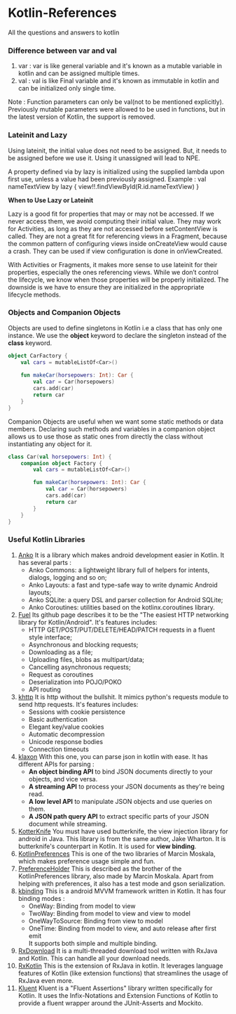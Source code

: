
# Kotlin-References
All the questions and answers to kotlin

### Difference between var and val

1. var : var is like general variable and it's known as a mutable variable in kotlin and can be assigned multiple times.
2. val : val is like Final variable and it's known as immutable in kotlin and can be initialized only single time.

Note : Function parameters can only be val(not to be mentioned explicitly). Previously mutable parameters were allowed to be used in functions, but in the latest version of Kotlin, the support is removed.


### Lateinit and Lazy
 Using lateinit, the initial value does not need to be assigned. But, it needs to be assigned before we use it.
 Using it unassigned will lead to NPE.
 
 A property defined via by lazy is initialized using the supplied lambda upon first use, unless a value had been previously assigned.
 Example : val nameTextView by lazy { view!!.findViewById<TextView>(R.id.nameTextView) }
  
**When to Use Lazy or Lateinit**

Lazy is a good fit for properties that may or may not be accessed. If we never access them, we avoid computing their initial value. They may work for Activities, as long as they are not accessed before setContentView is called. They are not a great fit for referencing views in a Fragment, because the common pattern of configuring views inside onCreateView would cause a crash. They can be used if view configuration is done in onViewCreated.

With Activities or Fragments, it makes more sense to use lateinit for their properties, especially the ones referencing views. While we don’t control the lifecycle, we know when those properties will be properly initialized. The downside is we have to ensure they are initialized in the appropriate lifecycle methods.


### Objects and Companion Objects

Objects are used to define singletons in Kotlin i.e a class that has only one instance. We use the **object** keyword to declare the singleton instead of the **class** keyword.

```kotlin
object CarFactory {
    val cars = mutableListOf<Car>()
    
    fun makeCar(horsepowers: Int): Car {
        val car = Car(horsepowers)
        cars.add(car)
        return car
    }
}
```

Companion Objects are useful when we want some static methods or data members. Declaring such methods and variables in a companion object allows us to use those as static ones from directly the class without instantiating any object for it.

```kotlin
class Car(val horsepowers: Int) {
    companion object Factory {
        val cars = mutableListOf<Car>()

        fun makeCar(horsepowers: Int): Car {
            val car = Car(horsepowers)
            cars.add(car)
            return car
        }
    }
}
```

### Useful Kotlin Libraries

1. [Anko](https://github.com/Kotlin/anko) It is a library which makes android development easier in Kotlin. It has several parts :
     * Anko Commons: a lightweight library full of helpers for intents, dialogs, logging and so on;
     * Anko Layouts: a fast and type-safe way to write dynamic Android layouts;
     * Anko SQLite: a query DSL and parser collection for Android SQLite;
     * Anko Coroutines: utilities based on the kotlinx.coroutines library.
2. [Fuel](https://github.com/kittinunf/fuel) Its github page describes it to be the "The easiest HTTP networking library for Kotlin/Android". It's features includes:
     * HTTP GET/POST/PUT/DELETE/HEAD/PATCH requests in a fluent style interface;
     * Asynchronous and blocking requests;
     * Downloading as a file;
     * Uploading files, blobs as multipart/data;
     * Cancelling asynchronous requests;
     * Request as coroutines
     * Deserialization into POJO/POKO
     * API routing
3. [khttp](https://github.com/jkcclemens/khttp) It is http without the bullshit. It mimics python's requests module to send http requests. It's features includes:
     * Sessions with cookie persistence
     * Basic authentication
     * Elegant key/value cookies
     * Automatic decompression
     * Unicode response bodies
     * Connection timeouts
4. [klaxon](https://github.com/cbeust/klaxon) With this one, you can parse json in kotlin with ease. It has different APIs for parsing :
     * **An object binding API** to bind JSON documents directly to your objects, and vice versa.
     * **A streaming API** to process your JSON documents as they're being read.
     * **A low level API** to manipulate JSON objects and use queries on them.
     * **A JSON path query API** to extract specific parts of your JSON document while streaming.
5. [KotterKnife](https://github.com/JakeWharton/kotterknife) You must have used butterknife, the view injection library for android in Java. This library is from the same author, Jake Wharton. It is butterknife's counterpart in Kotlin. It is used for **view binding**.
6. [KotlinPreferences](https://github.com/MarcinMoskala/KotlinPreferences) This is one of the two libraries of Marcin Moskala, which makes preference usage simple and fun.
7. [PreferenceHolder](https://github.com/MarcinMoskala/PreferenceHolder)  This is described as the brother of the KotlinPreferences library, also made by Marcin Moskala. Apart from helping with preferences, it also has a test mode and gson serialization.
8. [kbinding](https://github.com/BennyWang/KBinding) This is a android MVVM framework written in Kotlin. It has four binding modes :
	* OneWay: Binding from model to view
	* TwoWay: Binding from model to view and view to model
	* OneWayToSource: Binding from view to model
	* OneTime: Binding from model to view, and auto release after first emit	
It supports both simple and multiple binding.
9. [RxDownload](https://github.com/ssseasonnn/RxDownload) It is a multi-threaded download tool written with RxJava and Kotlin. This can handle all your download needs.
10. [RxKotlin](https://github.com/ReactiveX/RxKotlin) This is the extension of RxJava in kotlin. It leverages language features of Kotlin (like extension functions) that streamlines the usage of RxJava even more.
11. [Kluent](https://github.com/MarkusAmshove/Kluent) Kluent is a "Fluent Assertions" library written specifically for Kotlin. It uses the Infix-Notations and Extension Functions of Kotlin to provide a fluent wrapper around the JUnit-Asserts and Mockito.
